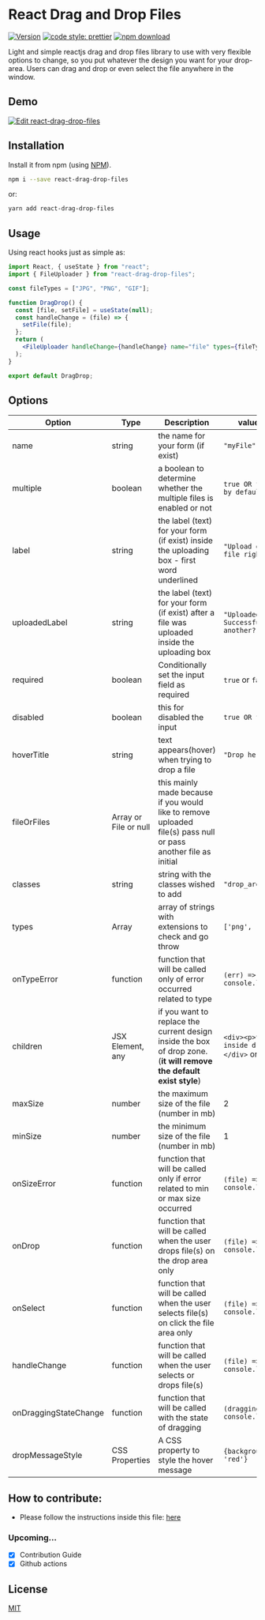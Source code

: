 # React Drag and Drop Files

[![Version](http://img.shields.io/npm/v/react-drag-drop-files.svg)](https://www.npmjs.org/package/react-drag-drop-files) [![code style: prettier](https://img.shields.io/badge/code_style-prettier-ff69b4.svg)](https://github.com/prettier/prettier) [![npm download][download-image]][download-url]

[download-image]: https://img.shields.io/npm/dm/react-drag-drop-files.svg?style=flat-square
[download-url]: https://npmjs.org/package/react-drag-drop-files

Light and simple reactjs drag and drop files library to use with very flexible options to change, so you put whatever the design you want for your drop-area. Users can drag and drop or even select the file anywhere in the window.

## Demo

[![Edit react-drag-drop-files](https://codesandbox.io/static/img/play-codesandbox.svg)](https://codesandbox.io/s/react-drag-drop-files-sghbp)

## Installation

Install it from npm (using [NPM](http://webpack.github.io/)).

```bash
npm i --save react-drag-drop-files
```

or:

```bash
yarn add react-drag-drop-files
```

## Usage

Using react hooks just as simple as:

```jsx static
import React, { useState } from "react";
import { FileUploader } from "react-drag-drop-files";

const fileTypes = ["JPG", "PNG", "GIF"];

function DragDrop() {
  const [file, setFile] = useState(null);
  const handleChange = (file) => {
    setFile(file);
  };
  return (
    <FileUploader handleChange={handleChange} name="file" types={fileTypes} />
  );
}

export default DragDrop;
```

## Options

| Option                | Type                        | Description                                                                                                         | value example                                             |
|-----------------------|-----------------------------|---------------------------------------------------------------------------------------------------------------------|-----------------------------------------------------------|
| name                  | string                      | the name for your form (if exist)                                                                                   | `"myFile"`                                                |
| multiple              | boolean                     | a boolean to determine whether the multiple files is enabled or not                                                 | `true OR false - false by default`                        |
| label                 | string                      | the label (text) for your form (if exist) inside the uploading box - first word underlined                          | `"Upload or drop a file right here"`                      |
| uploadedLabel         | string                      | the label (text) for your form (if exist) after a file was uploaded inside the uploading box                        | `"Uploaded Successfully! Upload another?"`                |
| required              | boolean                     | Conditionally set the input field as required                                                                       | `true` or `false`                                         |
| disabled              | boolean                     | this for disabled the input                                                                                         | `true OR false`                                           |
| hoverTitle            | string                      | text appears(hover) when trying to drop a file                                                                      | `"Drop here"`                                             |
| fileOrFiles           | Array<File> or File or null | this mainly made because if you would like to remove uploaded file(s) pass null or pass another file as initial     |
| classes               | string                      | string with the classes wished to add                                                                               | `"drop_area drop_zone"`                                   |
| types                 | Array<strings>              | array of strings with extensions to check and go throw                                                              | `['png', 'jpeg', ...]`                                    |
| onTypeError           | function                    | function that will be called only of error occurred related to type                                                 | `(err) => console.log(err)`                               |
| children              | JSX Element, any            | if you want to replace the current design inside the box of drop zone. (**it will remove the default exist style**) | `<div><p>this is inside drop area</p></div>` or just text |
| maxSize               | number                      | the maximum size of the file (number in mb)                                                                         | 2                                                         |
| minSize               | number                      | the minimum size of the file (number in mb)                                                                         | 1                                                         |
| onSizeError           | function                    | function that will be called only if error related to min or max size occurred                                      | `(file) => console.log(file)`                             |
| onDrop                | function                    | function that will be called when the user drops file(s) on the drop area only                                      | `(file) => console.log(file)`                             |
| onSelect              | function                    | function that will be called when the user selects file(s) on click the file area only                              | `(file) => console.log(file)`                             |
| handleChange          | function                    | function that will be called when the user selects or drops file(s)                                                 | `(file) => console.log(file)`                             |
| onDraggingStateChange | function                    | function that will be called with the state of dragging                                                             | `(dragging) => console.log(dragging)`                     |
| dropMessageStyle      | CSS Properties              | A CSS property to style the hover message                                                                           | `{backgroundColor: 'red'}`                                |

## How to contribute:
  - Please follow the instructions inside this file: [here](CONTRIBUTION.md)

### Upcoming...
- [X] Contribution Guide
- [X] Github actions

## License

[MIT](https://choosealicense.com/licenses/mit/)
